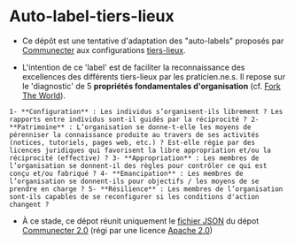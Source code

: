 # Auto-label-tiers-lieux

- Ce dépôt est une tentative d'adaptation des "auto-labels" proposés par [Communecter](http://communecter.org) aux configurations [tiers-lieux](http://movilab.org/index.php?title=Définition_des_Tiers_Lieux).

- L'intention de ce 'label' est de faciliter la reconnaissance des excellences des différents tiers-lieux par les praticien.ne.s. Il repose sur le 'diagnostic' de 5 **propriétés fondamentales d'organisation** (cf. [Fork The World](https://nicolasloubet.gitbooks.io/fork-the-world)).

`
1- **Configuration** : Les individus s’organisent-ils librement ? Les rapports entre individus sont-il guidés par la réciprocité ?
2- **Patrimoine** : L’organisation se donne-t-elle les moyens de pérenniser la connaissance produite au travers de ses activités (notices, tutoriels, pages web, etc.) ? Est-elle régie par des licences juridiques qui favorisent la libre appropriation et/ou la réciprocité (effective) ?
3- **Appropriation** : Les membres de l’organisation se donnent-il des règles pour contrôler ce qui est conçu et/ou fabriqué ?
4- **Emancipation** : Les membres de l’organisation se donnent-ils pour objectifs / les moyens de se prendre en charge ?
5- **Résilience** : Les membres de l’organisation sont-ils capables de se reconfigurer si les conditions d'action changent ?
`

- À ce stade, ce dépot réunit uniquement le [fichier JSON](https://github.com/pixelhumain/co2/blob/master/views/chart/json/commons.json) du dépot [Communecter 2.0](https://github.com/pixelhumain/co2) (régi par une  licence [Apache 2.0](https://github.com/pixelhumain/co2/blob/master/LICENSE))


